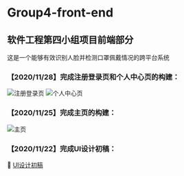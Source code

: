 # Group4-front-end
## 软件工程第四小组项目前端部分
这是一个能够有效识别人脸并检测口罩佩戴情况的跨平台系统

### 【2020/11/28】完成注册登录页和个人中心页的构建：
![注册登录页](https://img-blog.csdnimg.cn/20201128170102663.PNG)
![个人中心页](https://img-blog.csdnimg.cn/20201128170113422.PNG)

### 【2020/11/25】完成主页的构建：
![主页](https://img-blog.csdnimg.cn/20201125101556864.PNG)

### 【2020/11/22】完成UI设计初稿：
:bookmark_tabs: [UI设计初稿](https://github.com/Amoniaa/Group4-project-documentation/blob/main/%E9%A1%B9%E7%9B%AE%E5%8E%9F%E5%9E%8BUI%E8%AE%BE%E8%AE%A1.md)
